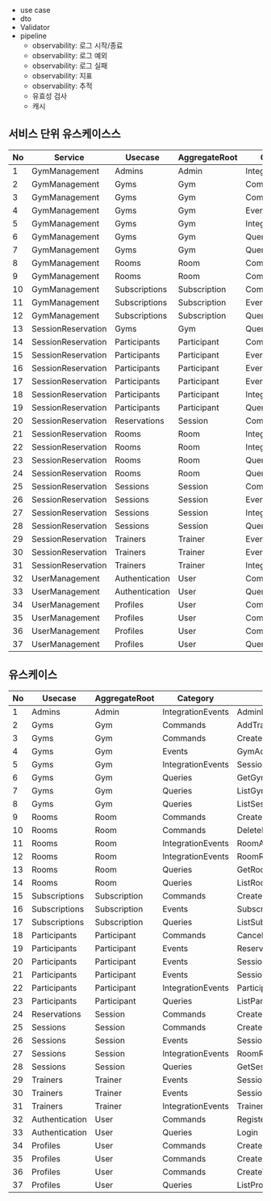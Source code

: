 - use case
- dto
- Validator
- pipeline
  - observability: 로그 시작/종료
  - observability: 로그 예외
  - observability: 로그 실패
  - observability: 지표
  - observability: 추적
  - 유효성 검사
  - 캐시

## 서비스 단위 유스케이스스

| No | Service            | Usecase        | AggregateRoot | Category          | Name                           |
|----|--------------------|----------------|---------------|-------------------|--------------------------------|
| 1  | GymManagement      | Admins         | Admin         | IntegrationEvents | AdminProfileCreatedEvent       |
| 2  | GymManagement      | Gyms           | Gym           | Commands          | AddTrainer                     |
| 3  | GymManagement      | Gyms           | Gym           | Commands          | CreateGym                      |
| 4  | GymManagement      | Gyms           | Gym           | Events            | GymAddedEvent                  |
| 5  | GymManagement      | Gyms           | Gym           | IntegrationEvents | SessionScheduledEvent          |
| 6  | GymManagement      | Gyms           | Gym           | Queries           | GetGym                         |
| 7  | GymManagement      | Gyms           | Gym           | Queries           | ListGyms                       |
| 8  | GymManagement      | Rooms          | Room          | Commands          | CreateRoom                     |
| 9  | GymManagement      | Rooms          | Room          | Commands          | DeleteRoom                     |
| 10 | GymManagement      | Subscriptions  | Subscription  | Commands          | CreateSubscription             |
| 11 | GymManagement      | Subscriptions  | Subscription  | Events            | SubscriptionSetEvent           |
| 12 | GymManagement      | Subscriptions  | Subscription  | Queries           | ListSubscriptions              |
| 13 | SessionReservation | Gyms           | Gym           | Queries           | ListSessions                   |
| 14 | SessionReservation | Participants   | Participant   | Commands          | CancelReservation              |
| 15 | SessionReservation | Participants   | Participant   | Events            | ReservationCanceledEvent       |
| 16 | SessionReservation | Participants   | Participant   | Events            | SessionCanceledEvent           |
| 17 | SessionReservation | Participants   | Participant   | Events            | SessionSpotReservedEvent       |
| 18 | SessionReservation | Participants   | Participant   | IntegrationEvents | ParticipantProfileCreatedEvent |
| 19 | SessionReservation | Participants   | Participant   | Queries           | ListParticipantSessions        |
| 20 | SessionReservation | Reservations   | Session       | Commands          | CreateReservation              |
| 21 | SessionReservation | Rooms          | Room          | IntegrationEvents | RoomAddedEvent                 |
| 22 | SessionReservation | Rooms          | Room          | IntegrationEvents | RoomRemovedEvent               |
| 23 | SessionReservation | Rooms          | Room          | Queries           | GetRoom                        |
| 24 | SessionReservation | Rooms          | Room          | Queries           | ListRooms                      |
| 25 | SessionReservation | Sessions       | Session       | Commands          | CreateSession                  |
| 26 | SessionReservation | Sessions       | Session       | Events            | SessionScheduledEvent          |
| 27 | SessionReservation | Sessions       | Session       | IntegrationEvents | RoomRemovedEvent               |
| 28 | SessionReservation | Sessions       | Session       | Queries           | GetSession                     |
| 29 | SessionReservation | Trainers       | Trainer       | Events            | SessionCancledEvent            |
| 30 | SessionReservation | Trainers       | Trainer       | Events            | SessionScheduledEvent          |
| 31 | SessionReservation | Trainers       | Trainer       | IntegrationEvents | TrainerCreatedEvent            |
| 32 | UserManagement     | Authentication | User          | Commands          | Register                       |
| 33 | UserManagement     | Authentication | User          | Queries           | Login                          |
| 34 | UserManagement     | Profiles       | User          | Commands          | CreateAdminProfile             |
| 35 | UserManagement     | Profiles       | User          | Commands          | CreateParticipantProfile       |
| 36 | UserManagement     | Profiles       | User          | Commands          | CreateTrainerProfile           |
| 37 | UserManagement     | Profiles       | User          | Queries           | ListProfiles                   |

## 유스케이스
| No | Usecase        | AggregateRoot | Category          | Name                           |
|----|----------------|---------------|-------------------|--------------------------------|
| 1  | Admins         | Admin         | IntegrationEvents | AdminProfileCreatedEvent       |
| 2  | Gyms           | Gym           | Commands          | AddTrainer                     |
| 3  | Gyms           | Gym           | Commands          | CreateGym                      |
| 4  | Gyms           | Gym           | Events            | GymAddedEvent                  |
| 5  | Gyms           | Gym           | IntegrationEvents | SessionScheduledEvent          |
| 6  | Gyms           | Gym           | Queries           | GetGym                         |
| 7  | Gyms           | Gym           | Queries           | ListGyms                       |
| 8  | Gyms           | Gym           | Queries           | ListSessions                   |
| 9  | Rooms          | Room          | Commands          | CreateRoom                     |
| 10 | Rooms          | Room          | Commands          | DeleteRoom                     |
| 11 | Rooms          | Room          | IntegrationEvents | RoomAddedEvent                 |
| 12 | Rooms          | Room          | IntegrationEvents | RoomRemovedEvent               |
| 13 | Rooms          | Room          | Queries           | GetRoom                        |
| 14 | Rooms          | Room          | Queries           | ListRooms                      |
| 15 | Subscriptions  | Subscription  | Commands          | CreateSubscription             |
| 16 | Subscriptions  | Subscription  | Events            | SubscriptionSetEvent           |
| 17 | Subscriptions  | Subscription  | Queries           | ListSubscriptions              |
| 18 | Participants   | Participant   | Commands          | CancelReservation              |
| 19 | Participants   | Participant   | Events            | ReservationCanceledEvent       |
| 20 | Participants   | Participant   | Events            | SessionCanceledEvent           |
| 21 | Participants   | Participant   | Events            | SessionSpotReservedEvent       |
| 22 | Participants   | Participant   | IntegrationEvents | ParticipantProfileCreatedEvent |
| 23 | Participants   | Participant   | Queries           | ListParticipantSessions        |
| 24 | Reservations   | Session       | Commands          | CreateReservation              |
| 25 | Sessions       | Session       | Commands          | CreateSession                  |
| 26 | Sessions       | Session       | Events            | SessionScheduledEvent          |
| 27 | Sessions       | Session       | IntegrationEvents | RoomRemovedEvent               |
| 28 | Sessions       | Session       | Queries           | GetSession                     |
| 29 | Trainers       | Trainer       | Events            | SessionCancledEvent            |
| 30 | Trainers       | Trainer       | Events            | SessionScheduledEvent          |
| 31 | Trainers       | Trainer       | IntegrationEvents | TrainerCreatedEvent            |
| 32 | Authentication | User          | Commands          | Register                       |
| 33 | Authentication | User          | Queries           | Login                          |
| 34 | Profiles       | User          | Commands          | CreateAdminProfile             |
| 35 | Profiles       | User          | Commands          | CreateParticipantProfile       |
| 36 | Profiles       | User          | Commands          | CreateTrainerProfile           |
| 37 | Profiles       | User          | Queries           | ListProfiles                   |